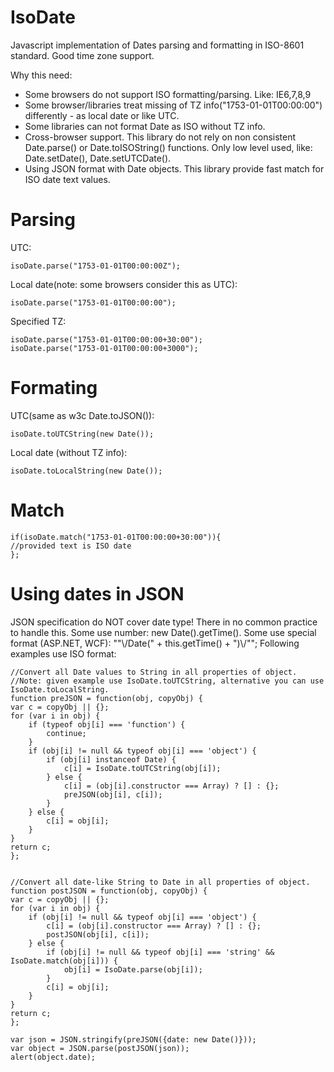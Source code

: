 IsoDate
=======

Javascript implementation of Dates parsing and formatting in ISO-8601 standard. Good time zone support.

Why this need:
* Some browsers do not support ISO formatting/parsing. Like: IE6,7,8,9
* Some browser/libraries treat missing of TZ info("1753-01-01T00:00:00") differently - as local date or like UTC.
* Some libraries can not format Date as ISO without TZ info.
* Cross-browser support. This library do not rely on non consistent Date.parse() or Date.toISOString() functions. Only low level used, like: Date.setDate(), Date.setUTCDate().
* Using JSON format with Date objects. This library provide fast match for ISO date text values.

Parsing
=======
UTC:
    
    isoDate.parse("1753-01-01T00:00:00Z");

Local date(note: some browsers consider this as UTC):
    
    isoDate.parse("1753-01-01T00:00:00");

Specified TZ:
    
    isoDate.parse("1753-01-01T00:00:00+30:00");
    isoDate.parse("1753-01-01T00:00:00+3000");

Formating
=======

UTC(same as w3c Date.toJSON()):
    
    isoDate.toUTCString(new Date());

Local date (without TZ info):
    
    isoDate.toLocalString(new Date());

Match
=======
    
    if(isoDate.match("1753-01-01T00:00:00+30:00")){
	//provided text is ISO date
    };

Using dates in JSON
=======
JSON specification do NOT cover date type!
There in no common practice to handle this.
Some use number: new Date().getTime().
Some use special format (ASP.NET, WCF): "\"\\/Date(" + this.getTime() + ")\\/\"";
Following examples use ISO format:

    //Convert all Date values to String in all properties of object.
    //Note: given example use IsoDate.toUTCString, alternative you can use IsoDate.toLocalString.
    function preJSON = function(obj, copyObj) {
	var c = copyObj || {};
	for (var i in obj) {
		if (typeof obj[i] === 'function') {
			continue;
		}
		if (obj[i] != null && typeof obj[i] === 'object') {
			if (obj[i] instanceof Date) {
				c[i] = IsoDate.toUTCString(obj[i]);
			} else {
				c[i] = (obj[i].constructor === Array) ? [] : {};
				preJSON(obj[i], c[i]);
			}
		} else {
			c[i] = obj[i];
		}
	}
	return c;
    };
    

    //Convert all date-like String to Date in all properties of object.
    function postJSON = function(obj, copyObj) {
	var c = copyObj || {};
	for (var i in obj) {
		if (obj[i] != null && typeof obj[i] === 'object') {
			c[i] = (obj[i].constructor === Array) ? [] : {};
			postJSON(obj[i], c[i]);
		} else {
			if (obj[i] != null && typeof obj[i] === 'string' && IsoDate.match(obj[i])) {
				obj[i] = IsoDate.parse(obj[i]);
			}
			c[i] = obj[i];
		}
	}
	return c;
    };

    var json = JSON.stringify(preJSON({date: new Date()}));
    var object = JSON.parse(postJSON(json));
    alert(object.date);
